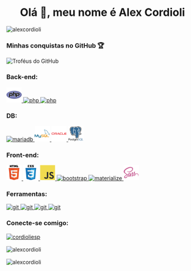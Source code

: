 
<h1 align="center">Olá 👋, meu nome é Alex Cordioli</h1>

<p align="left">
<img src="https://komarev.com/ghpvc/?username=alexcordioli&label=Profile%20views&color=0e75b6&style=flat"
alt="alexcordioli"/>
</p>

### Minhas conquistas no GitHub 🏆
![Troféus do GitHub](https://github-profile-trophy.vercel.app/?username=alexcordioli&theme=darkhub)

 

<h3 align="left">Back-end:</h3>

<p align="left">
<a href="https://www.php.net" target="_blank" rel="noreferrer">
<img src="https://raw.githubusercontent.com/devicons/devicon/master/icons/php/php-original.svg" alt="php"
width="40" height="40"/>
</a>

<a href="https://www.php.net" target="_blank" rel="noreferrer">
<img src="https://cdn.jsdelivr.net/gh/devicons/devicon@latest/icons/laravel/laravel-line-wordmark.svg" alt="php"
width="60" height="40"/>
</a>

<a href="https://www.php.net" target="_blank" rel="noreferrer">
<img src="https://cdn.jsdelivr.net/gh/devicons/devicon@latest/icons/lumen/lumen-original.svg" alt="php"
width="60" height="40"/>
</a>





</p>


<h3 align="left">DB:</h3>

<p align="left">
<a href="https://mariadb.org/" target="_blank" rel="noreferrer">
<img src="https://www.vectorlogo.zone/logos/mariadb/mariadb-icon.svg" alt="mariadb" width="40" height="40"/>
</a>
<a href="https://www.mysql.com/" target="_blank" rel="noreferrer">
<img src="https://raw.githubusercontent.com/devicons/devicon/master/icons/mysql/mysql-original-wordmark.svg"
alt="mysql" width="40" height="40"/>
</a>
<a href="https://www.oracle.com/" target="_blank" rel="noreferrer">
<img src="https://raw.githubusercontent.com/devicons/devicon/master/icons/oracle/oracle-original.svg"
alt="oracle" width="40" height="40"/>
</a>

<a href="https://www.postgresql.org" target="_blank" rel="noreferrer">
<img src="https://raw.githubusercontent.com/devicons/devicon/master/icons/postgresql/postgresql-original-wordmark.svg"
alt="postgresql" width="40" height="40"/>
</a>

</p>


<h3 align="left">Front-end:</h3>


<p align="left">
<a href="https://www.w3.org/html/" target="_blank" rel="noreferrer">
<img src="https://raw.githubusercontent.com/devicons/devicon/master/icons/html5/html5-original-wordmark.svg"
alt="html5" width="40" height="40"/>
</a>
<a href="https://www.w3schools.com/css/" target="_blank" rel="noreferrer">
<img src="https://raw.githubusercontent.com/devicons/devicon/master/icons/css3/css3-original-wordmark.svg"
alt="css3" width="40" height="40"/>
</a>
<a href="https://developer.mozilla.org/en-US/docs/Web/JavaScript" target="_blank" rel="noreferrer">
<img src="https://raw.githubusercontent.com/devicons/devicon/master/icons/javascript/javascript-original.svg"
alt="javascript" width="40" height="40"/>
</a>

<a href="https://getbootstrap.com" target="_blank" rel="noreferrer">
<img src="https://cdn.jsdelivr.net/gh/devicons/devicon@latest/icons/bootstrap/bootstrap-original-wordmark.svg"
alt="bootstrap" width="40" height="40"/>
</a>

<a href="https://materializecss.com/" target="_blank" rel="noreferrer">
<img src="https://raw.githubusercontent.com/prplx/svg-logos/5585531d45d294869c4eaab4d7cf2e9c167710a9/svg/materialize.svg"
alt="materialize" width="40" height="40"/>
</a>

<a href="https://sass-lang.com" target="_blank" rel="noreferrer">
<img src="https://raw.githubusercontent.com/devicons/devicon/master/icons/sass/sass-original.svg" alt="sass"
width="40" height="40"/>
</a>

</p>



<h3 align="left">Ferramentas:</h3>
<p align="left">


<a href="https://www.jetbrains.com/pt-br/phpstorm/" target="_blank" rel="noreferrer">
<img src="https://cdn.jsdelivr.net/gh/devicons/devicon@latest/icons/phpstorm/phpstorm-original.svg" alt="git" width="40" height="40"/>
</a>

<a href="https://git-scm.com/" target="_blank" rel="noreferrer">
<img src="https://cdn.jsdelivr.net/gh/devicons/devicon@latest/icons/git/git-plain-wordmark.svg" alt="git" width="40" height="40"/>
</a>

<a href="https://git-scm.com/" target="_blank" rel="noreferrer">
<img src="https://cdn.jsdelivr.net/gh/devicons/devicon@latest/icons/github/github-original-wordmark.svg" alt="git" width="40" height="40"/>
</a>


<a href="https://git-scm.com/" target="_blank" rel="noreferrer">
<img src="https://cdn.jsdelivr.net/gh/devicons/devicon@latest/icons/postman/postman-original-wordmark.svg" alt="git" width="40" height="40"/>
</a>





</p>


<h3 align="left">Conecte-se comigo:</h3>
<p align="left">
<a href="https://instagram.com/cordioliesp" target="_blank">
<img align="center"
src="https://raw.githubusercontent.com/rahuldkjain/github-profile-readme-generator/master/src/images/icons/Social/instagram.svg"
alt="cordioliesp" height="30" width="40"/>
</a>
</p>

 

<p>
<img align="center" src="https://github-readme-stats.vercel.app/api?username=alexcordioli&show_icons=true&locale=pt-br"
alt="alexcordioli"/>
</p>

<p>
<img align="center" src="https://github-readme-streak-stats.herokuapp.com/?user=alexcordioli&locale=pt-br" alt="alexcordioli"/>
</p>
